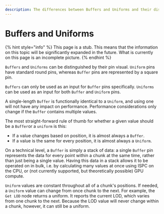 ```yaml
---
description: The differences between Buffers and Uniforms and their distinct usages.
---
```


# Buffers and Uniforms



{% hint style="info" %}
This page is a stub. This means that the information on this topic will be significantly expanded in the future. What is currently on this page is an incomplete picture.
{% endhint %}

`Buffers` and `Uniforms` can be distinguished by their pin visual. `Uniform` pins have standard round pins, whereas `Buffer` pins are represented by a square pin.

`Buffers` can only be used as an input for `Buffer` pins specifically. `Uniforms` can be used as an input for both `Buffer` and `Uniform` pins.&#x20;

A single-length `Buffer` is functionally identical to a `Uniform`, and using one will not have any impact on performance. Performance considerations only change if the `Buffer` contains multiple values.

The most straight-forward rule of thumb for whether a given value should be a `Buffer`or a `uniform` is this:

* If a value changes based on position, it is almost always a `Buffer`.&#x20;
* If a value is the same for every position, it is almost always a `Uniform`.&#x20;

On a technical level, a `Buffer` is simply a stack of data: a single `Buffer` pin represents the data for every point within a chunk at the same time, rather than just being a single value. Having this data in a stack allows it to be operated on in bulk, i.e. by calculating many values at once using ISPC on the CPU, or (not currently supported, but theoretically possible) GPU compute.&#x20;

`Uniform` values are constant throughout all of a chunk's positions. If needed, a `Uniform` value can change from once chunk to the next. For example, the `Get LOD` node returns a uniform. It reports the current LOD, which varies from one chunk to the next. Because the LOD value will never change within a chunk, however, it can still be a uniform.
